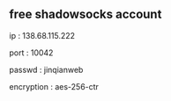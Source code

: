 ## free shadowsocks account
  
  ip : 138.68.115.222
  
  port : 10042
  
  passwd : jinqianweb
  
  encryption : aes-256-ctr
